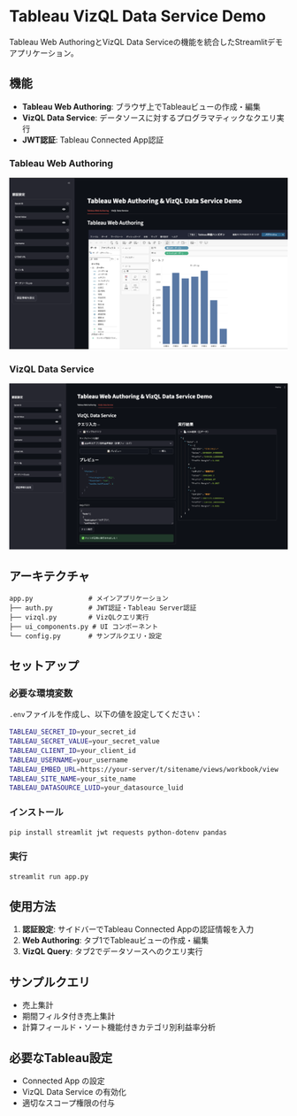 # Tableau VizQL Data Service Demo

Tableau Web AuthoringとVizQL Data Serviceの機能を統合したStreamlitデモアプリケーション。




## 機能

- **Tableau Web Authoring**: ブラウザ上でTableauビューの作成・編集
- **VizQL Data Service**: データソースに対するプログラマティックなクエリ実行
- **JWT認証**: Tableau Connected App認証

### Tableau Web Authoring
![Web Authoring](assets/web-authoring.png)

### VizQL Data Service
![VizQL Query Interface](assets/vizql-interface.png)

## アーキテクチャ

```
app.py              # メインアプリケーション
├── auth.py         # JWT認証・Tableau Server認証
├── vizql.py        # VizQLクエリ実行
├── ui_components.py # UI コンポーネント
└── config.py       # サンプルクエリ・設定
```

## セットアップ

### 必要な環境変数

`.env`ファイルを作成し、以下の値を設定してください：

```bash
TABLEAU_SECRET_ID=your_secret_id
TABLEAU_SECRET_VALUE=your_secret_value
TABLEAU_CLIENT_ID=your_client_id
TABLEAU_USERNAME=your_username
TABLEAU_EMBED_URL=https://your-server/t/sitename/views/workbook/view
TABLEAU_SITE_NAME=your_site_name
TABLEAU_DATASOURCE_LUID=your_datasource_luid
```

### インストール

```bash
pip install streamlit jwt requests python-dotenv pandas
```

### 実行

```bash
streamlit run app.py
```

## 使用方法

1. **認証設定**: サイドバーでTableau Connected Appの認証情報を入力
2. **Web Authoring**: タブ1でTableauビューの作成・編集
3. **VizQL Query**: タブ2でデータソースへのクエリ実行

## サンプルクエリ

- 売上集計
- 期間フィルタ付き売上集計
- 計算フィールド・ソート機能付きカテゴリ別利益率分析

## 必要なTableau設定

- Connected App の設定
- VizQL Data Service の有効化
- 適切なスコープ権限の付与
